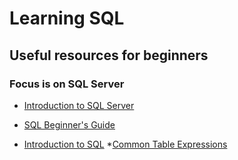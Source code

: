 # Learning SQL

## Useful resources for beginners

### Focus is on SQL Server

* [Introduction to SQL Server](https://www.w3schools.com/sql/sql_intro.asp[SQL)
* [SQL Beginner's Guide](https://www.techguide.com.au/news/computers-news/introduction-to-sql-beginners-guide/)

* [Introduction to SQL](https://www.sqlshack.com/introduction-to-sql/)
*[Common Table Expressions](https://docs.microsoft.com/en-us/sql/t-sql/queries/with-common-table-expression-transact-sql?view=sql-server-ver15)
